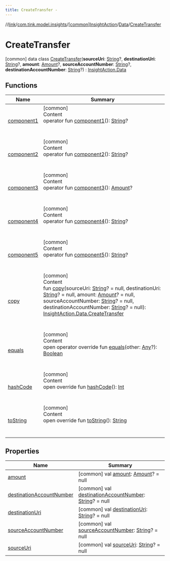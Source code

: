 ```yaml
---
title: CreateTransfer -
---
```

//[link](../../../../index.md)/[com.tink.model.insights](../../../index.md)/[[common]InsightAction](../../index.md)/[Data](../index.md)/[CreateTransfer](index.md)



# CreateTransfer  
 [common] data class [CreateTransfer](index.md)(**sourceUri**: [String](https://kotlinlang.org/api/latest/jvm/stdlib/kotlin/-string/index.html)?, **destinationUri**: [String](https://kotlinlang.org/api/latest/jvm/stdlib/kotlin/-string/index.html)?, **amount**: [Amount](../../../../com.tink.model.misc/[common]-amount/index.md)?, **sourceAccountNumber**: [String](https://kotlinlang.org/api/latest/jvm/stdlib/kotlin/-string/index.html)?, **destinationAccountNumber**: [String](https://kotlinlang.org/api/latest/jvm/stdlib/kotlin/-string/index.html)?) : [InsightAction.Data](../index.md)   


## Functions  
  
|  Name|  Summary| 
|---|---|
| <a name="com.tink.model.insights/InsightAction.Data.CreateTransfer/component1/#/PointingToDeclaration/"></a>[component1](component1.md)| <a name="com.tink.model.insights/InsightAction.Data.CreateTransfer/component1/#/PointingToDeclaration/"></a>[common]  <br>Content  <br>operator fun [component1](component1.md)(): [String](https://kotlinlang.org/api/latest/jvm/stdlib/kotlin/-string/index.html)?  <br><br><br>
| <a name="com.tink.model.insights/InsightAction.Data.CreateTransfer/component2/#/PointingToDeclaration/"></a>[component2](component2.md)| <a name="com.tink.model.insights/InsightAction.Data.CreateTransfer/component2/#/PointingToDeclaration/"></a>[common]  <br>Content  <br>operator fun [component2](component2.md)(): [String](https://kotlinlang.org/api/latest/jvm/stdlib/kotlin/-string/index.html)?  <br><br><br>
| <a name="com.tink.model.insights/InsightAction.Data.CreateTransfer/component3/#/PointingToDeclaration/"></a>[component3](component3.md)| <a name="com.tink.model.insights/InsightAction.Data.CreateTransfer/component3/#/PointingToDeclaration/"></a>[common]  <br>Content  <br>operator fun [component3](component3.md)(): [Amount](../../../../com.tink.model.misc/[common]-amount/index.md)?  <br><br><br>
| <a name="com.tink.model.insights/InsightAction.Data.CreateTransfer/component4/#/PointingToDeclaration/"></a>[component4](component4.md)| <a name="com.tink.model.insights/InsightAction.Data.CreateTransfer/component4/#/PointingToDeclaration/"></a>[common]  <br>Content  <br>operator fun [component4](component4.md)(): [String](https://kotlinlang.org/api/latest/jvm/stdlib/kotlin/-string/index.html)?  <br><br><br>
| <a name="com.tink.model.insights/InsightAction.Data.CreateTransfer/component5/#/PointingToDeclaration/"></a>[component5](component5.md)| <a name="com.tink.model.insights/InsightAction.Data.CreateTransfer/component5/#/PointingToDeclaration/"></a>[common]  <br>Content  <br>operator fun [component5](component5.md)(): [String](https://kotlinlang.org/api/latest/jvm/stdlib/kotlin/-string/index.html)?  <br><br><br>
| <a name="com.tink.model.insights/InsightAction.Data.CreateTransfer/copy/#kotlin.String?#kotlin.String?#com.tink.model.misc.Amount?#kotlin.String?#kotlin.String?/PointingToDeclaration/"></a>[copy](copy.md)| <a name="com.tink.model.insights/InsightAction.Data.CreateTransfer/copy/#kotlin.String?#kotlin.String?#com.tink.model.misc.Amount?#kotlin.String?#kotlin.String?/PointingToDeclaration/"></a>[common]  <br>Content  <br>fun [copy](copy.md)(sourceUri: [String](https://kotlinlang.org/api/latest/jvm/stdlib/kotlin/-string/index.html)? = null, destinationUri: [String](https://kotlinlang.org/api/latest/jvm/stdlib/kotlin/-string/index.html)? = null, amount: [Amount](../../../../com.tink.model.misc/[common]-amount/index.md)? = null, sourceAccountNumber: [String](https://kotlinlang.org/api/latest/jvm/stdlib/kotlin/-string/index.html)? = null, destinationAccountNumber: [String](https://kotlinlang.org/api/latest/jvm/stdlib/kotlin/-string/index.html)? = null): [InsightAction.Data.CreateTransfer](index.md)  <br><br><br>
| <a name="kotlin/Any/equals/#kotlin.Any?/PointingToDeclaration/"></a>[equals](../../../../com.tink.service.user/[common]-user-profile-service-impl/index.md#%5Bkotlin%2FAny%2Fequals%2F%23kotlin.Any%3F%2FPointingToDeclaration%2F%5D%2FFunctions%2F1647702525)| <a name="kotlin/Any/equals/#kotlin.Any?/PointingToDeclaration/"></a>[common]  <br>Content  <br>open operator override fun [equals](../../../../com.tink.service.user/[common]-user-profile-service-impl/index.md#%5Bkotlin%2FAny%2Fequals%2F%23kotlin.Any%3F%2FPointingToDeclaration%2F%5D%2FFunctions%2F1647702525)(other: [Any](https://kotlinlang.org/api/latest/jvm/stdlib/kotlin/-any/index.html)?): [Boolean](https://kotlinlang.org/api/latest/jvm/stdlib/kotlin/-boolean/index.html)  <br><br><br>
| <a name="kotlin/Any/hashCode/#/PointingToDeclaration/"></a>[hashCode](../../../../com.tink.service.user/[common]-user-profile-service-impl/index.md#%5Bkotlin%2FAny%2FhashCode%2F%23%2FPointingToDeclaration%2F%5D%2FFunctions%2F1647702525)| <a name="kotlin/Any/hashCode/#/PointingToDeclaration/"></a>[common]  <br>Content  <br>open override fun [hashCode](../../../../com.tink.service.user/[common]-user-profile-service-impl/index.md#%5Bkotlin%2FAny%2FhashCode%2F%23%2FPointingToDeclaration%2F%5D%2FFunctions%2F1647702525)(): [Int](https://kotlinlang.org/api/latest/jvm/stdlib/kotlin/-int/index.html)  <br><br><br>
| <a name="kotlin/Any/toString/#/PointingToDeclaration/"></a>[toString](../../../../com.tink.service.user/[common]-user-profile-service-impl/index.md#%5Bkotlin%2FAny%2FtoString%2F%23%2FPointingToDeclaration%2F%5D%2FFunctions%2F1647702525)| <a name="kotlin/Any/toString/#/PointingToDeclaration/"></a>[common]  <br>Content  <br>open override fun [toString](../../../../com.tink.service.user/[common]-user-profile-service-impl/index.md#%5Bkotlin%2FAny%2FtoString%2F%23%2FPointingToDeclaration%2F%5D%2FFunctions%2F1647702525)(): [String](https://kotlinlang.org/api/latest/jvm/stdlib/kotlin/-string/index.html)  <br><br><br>


## Properties  
  
|  Name|  Summary| 
|---|---|
| <a name="com.tink.model.insights/InsightAction.Data.CreateTransfer/amount/#/PointingToDeclaration/"></a>[amount](amount.md)| <a name="com.tink.model.insights/InsightAction.Data.CreateTransfer/amount/#/PointingToDeclaration/"></a> [common] val [amount](amount.md): [Amount](../../../../com.tink.model.misc/[common]-amount/index.md)? = null   <br>
| <a name="com.tink.model.insights/InsightAction.Data.CreateTransfer/destinationAccountNumber/#/PointingToDeclaration/"></a>[destinationAccountNumber](destination-account-number.md)| <a name="com.tink.model.insights/InsightAction.Data.CreateTransfer/destinationAccountNumber/#/PointingToDeclaration/"></a> [common] val [destinationAccountNumber](destination-account-number.md): [String](https://kotlinlang.org/api/latest/jvm/stdlib/kotlin/-string/index.html)? = null   <br>
| <a name="com.tink.model.insights/InsightAction.Data.CreateTransfer/destinationUri/#/PointingToDeclaration/"></a>[destinationUri](destination-uri.md)| <a name="com.tink.model.insights/InsightAction.Data.CreateTransfer/destinationUri/#/PointingToDeclaration/"></a> [common] val [destinationUri](destination-uri.md): [String](https://kotlinlang.org/api/latest/jvm/stdlib/kotlin/-string/index.html)? = null   <br>
| <a name="com.tink.model.insights/InsightAction.Data.CreateTransfer/sourceAccountNumber/#/PointingToDeclaration/"></a>[sourceAccountNumber](source-account-number.md)| <a name="com.tink.model.insights/InsightAction.Data.CreateTransfer/sourceAccountNumber/#/PointingToDeclaration/"></a> [common] val [sourceAccountNumber](source-account-number.md): [String](https://kotlinlang.org/api/latest/jvm/stdlib/kotlin/-string/index.html)? = null   <br>
| <a name="com.tink.model.insights/InsightAction.Data.CreateTransfer/sourceUri/#/PointingToDeclaration/"></a>[sourceUri](source-uri.md)| <a name="com.tink.model.insights/InsightAction.Data.CreateTransfer/sourceUri/#/PointingToDeclaration/"></a> [common] val [sourceUri](source-uri.md): [String](https://kotlinlang.org/api/latest/jvm/stdlib/kotlin/-string/index.html)? = null   <br>

